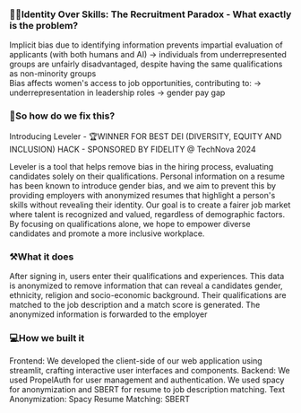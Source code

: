 ### 👩🏻Identity Over Skills: The Recruitment Paradox - What exactly is the problem?
Implicit bias due to identifying information prevents impartial evaluation of applicants (with both humans and AI)
  	→ individuals from underrepresented groups are unfairly disadvantaged, despite having the same qualifications as non-minority groups  
Bias affects women's access to job opportunities, contributing to:
→ underrepresentation in leadership roles
→ gender pay gap

### 🌟So how do we fix this?
Introducing Leveler - 🏆WINNER FOR BEST DEI (DIVERSITY, EQUITY AND INCLUSION) HACK - SPONSORED BY FIDELITY @ TechNova 2024

Leveler is a tool that helps remove bias in the hiring process, evaluating candidates solely on their qualifications. Personal information on a resume has been known to introduce gender bias, and we aim to prevent this by providing employers with anonymized resumes that highlight a person's skills without revealing their identity. Our goal is to create a fairer job market where talent is recognized and valued, regardless of demographic factors. By focusing on qualifications alone, we hope to empower diverse candidates and promote a more inclusive workplace.

### ⚒️What it does
After signing in, users enter their qualifications and experiences. This data is anonymized to remove information that can reveal a candidates gender, ethnicity, religion and socio-economic background. Their qualifications are matched to the job description and a match score is generated. The anonymized information is forwarded to the employer

### 💻How we built it
Frontend: We developed the client-side of our web application using streamlit, crafting interactive user interfaces and components.
Backend: We used PropelAuth for user management and authentication. We used spacy for anonymization and SBERT for resume to job description matching.
Text Anonymization: Spacy
Resume Matching: SBERT

